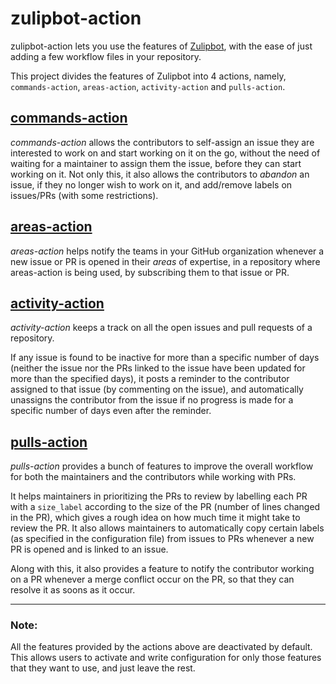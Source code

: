 # zulipbot-action

zulipbot-action lets you use the features of [Zulipbot](https://github.com/zulip/zulipbot), with the ease of just adding a few workflow files in your repository.

This project divides the features of Zulipbot into 4 actions, namely, `commands-action`, `areas-action`, `activity-action` and `pulls-action`.

## [commands-action](commands-action)

_commands-action_ allows the contributors to self-assign an issue they are interested to work on and start working on it on the go, without the need of waiting for a maintainer to assign them the issue, before they can start working on it. Not only this, it also allows the contributors to _abandon_ an issue, if they no longer wish to work on it, and add/remove labels on issues/PRs (with some restrictions).

## [areas-action](areas-action)

_areas-action_ helps notify the teams in your GitHub organization whenever a new issue or PR is opened in their _areas_ of expertise, in a repository where areas-action is being used, by subscribing them to that issue or PR.

## [activity-action](activity-action)

_activity-action_ keeps a track on all the open issues and pull requests of a repository.

If any issue is found to be inactive for more than a specific number of days (neither the issue nor the PRs linked to the issue have been updated for more than the specified days), it posts a reminder to the contributor assigned to that issue (by commenting on the issue), and automatically unassigns the contributor from the issue if no progress is made for a specific number of days even after the reminder.

## [pulls-action](pulls-action)

_pulls-action_ provides a bunch of features to improve the overall workflow for both the maintainers and the contributors while working with PRs.

It helps maintainers in prioritizing the PRs to review by labelling each PR with a `size_label` according to the size of the PR (number of lines changed in the PR), which gives a rough idea on how much time it might take to review the PR. It also allows maintainers to automatically copy certain labels (as specified in the configuration file) from issues to PRs whenever a new PR is opened and is linked to an issue.

Along with this, it also provides a feature to notify the contributor working on a PR whenever a merge conflict occur on the PR, so that they can resolve it as soons as it occur.

---

### Note:

All the features provided by the actions above are deactivated by default. This allows users to activate and write configuration for only those features that they want to use, and just leave the rest.
